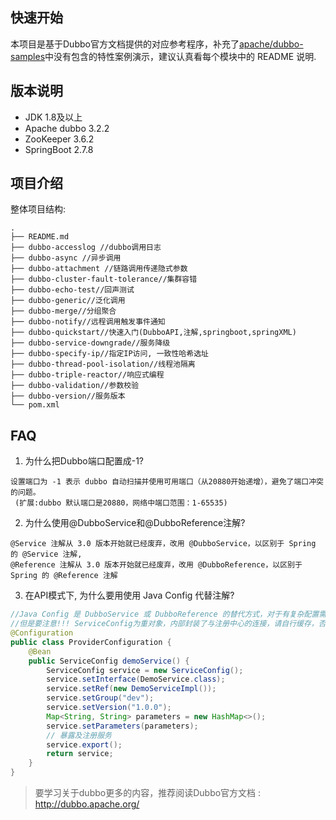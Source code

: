 ## 快速开始
本项目是基于Dubbo官方文档提供的对应参考程序，补充了[apache/dubbo-samples](https://github.com/apache/dubbo-samples)中没有包含的特性案例演示，建议认真看每个模块中的 README 说明.

## 版本说明
-  JDK 1.8及以上
-  Apache dubbo 3.2.2
-  ZooKeeper 3.6.2
-  SpringBoot 2.7.8

## 项目介绍
整体项目结构:
```text
.
├── README.md
├── dubbo-accesslog //dubbo调用日志
├── dubbo-async //异步调用
├── dubbo-attachment //链路调用传递隐式参数
├── dubbo-cluster-fault-tolerance//集群容错
├── dubbo-echo-test//回声测试
├── dubbo-generic//泛化调用
├── dubbo-merge//分组聚合
├── dubbo-notify//远程调用触发事件通知
├── dubbo-quickstart//快速入门(DubboAPI,注解,springboot,springXML)
├── dubbo-service-downgrade//服务降级
├── dubbo-specify-ip//指定IP访问, 一致性哈希选址
├── dubbo-thread-pool-isolation//线程池隔离
├── dubbo-triple-reactor//响应式编程
├── dubbo-validation//参数校验
├── dubbo-version//服务版本
└── pom.xml

```

## FAQ
1. 为什么把Dubbo端口配置成-1?
```text
设置端口为 -1 表示 dubbo 自动扫描并使用可用端口（从20880开始递增），避免了端口冲突的问题。
 (扩展:dubbo 默认端口是20880，网络中端口范围：1-65535)
```
2. 为什么使用@DubboService和@DubboReference注解?
```text
@Service 注解从 3.0 版本开始就已经废弃，改用 @DubboService，以区别于 Spring 的 @Service 注解,
@Reference 注解从 3.0 版本开始就已经废弃，改用 @DubboReference，以区别于 Spring 的 @Reference 注解
```
3. 在API模式下, 为什么要用使用 Java Config 代替注解?
```java
//Java Config 是 DubboService 或 DubboReference 的替代方式，对于有复杂配置需求的服务建议使用这种方式。
//但是要注意!!! ServiceConfig为重对象，内部封装了与注册中心的连接，请自行缓存，否则可能造成内存和连接泄漏
@Configuration
public class ProviderConfiguration {
    @Bean
    public ServiceConfig demoService() {
        ServiceConfig service = new ServiceConfig();
        service.setInterface(DemoService.class);
        service.setRef(new DemoServiceImpl());
        service.setGroup("dev");
        service.setVersion("1.0.0");
        Map<String, String> parameters = new HashMap<>();
        service.setParameters(parameters);
        // 暴露及注册服务
        service.export();
        return service;
    }
}
```


> 要学习关于dubbo更多的内容，推荐阅读Dubbo官方文档 : http://dubbo.apache.org/ 
